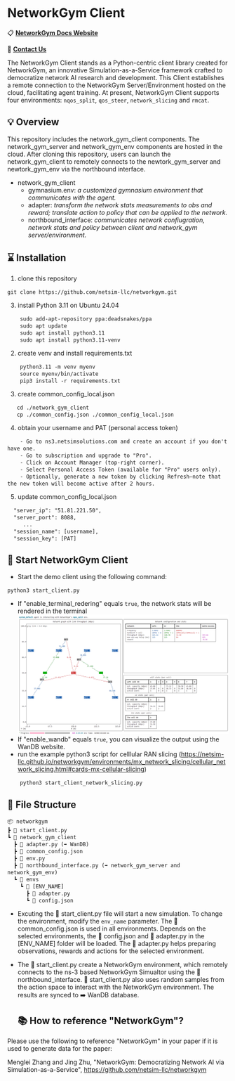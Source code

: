 # NetworkGym Client

📋 **[NetworkGym Docs Website](https://netsim-llc.github.io/networkgym)**

📧 **[Contact Us](mailto:support@netsimsolutions.com)**

The NetworkGym Client stands as a Python-centric client library created for NetworkGym, an innovative Simulation-as-a-Service framework crafted to democratize network AI research and development. This Client establishes a remote connection to the NetworkGym Server/Environment hosted on the cloud, facilitating agent training.
At present, NetworkGym Client supports four environments: `nqos_split`, `qos_steer`, `network_slicing` and `rmcat`.

## 💡 Overview

This repository includes the network_gym_client components. The network_gym_server and network_gym_env components are hosted in the cloud. After cloning this repository, users can launch the network_gym_client to remotely connects to the newtork_gym_server and newtork_gym_env via the northbound interface.

- network_gym_client
  - gymnasium.env: *a customized gymnasium environment that communicates with the agent.*
  - adapter: *transform the network stats measurements to obs and reward; translate action to policy that can be applied to the network.*
  - northbound_interface: *communicates network confiugration, network stats and policy between client and network_gym server/environment.*


## ⌛ Installation
1. clone this repository
   
```
git clone https://github.com/netsim-llc/networkgym.git
```

3. install Python 3.11 on Ubuntu 24.04
 
```
    sudo add-apt-repository ppa:deadsnakes/ppa
    sudo apt update
    sudo apt install python3.11
    sudo apt install python3.11-venv
```

2. create venv and install requirements.txt 

```
    python3.11 -m venv myenv
    source myenv/bin/activate
    pip3 install -r requirements.txt
```


3. create common_config_local.json

```
   cd ./network_gym_client
   cp ./common_config.json ./common_config_local.json
```

4. obtain your username and PAT (personal access token)

```
    - Go to ns3.netsimsolutions.com and create an account if you don't have one.
    - Go to subscription and upgrade to "Pro". 
    - Click on Account Manager (top-right corner).
    - Select Personal Access Token (available for "Pro" users only).
    - Optionally, generate a new token by clicking Refresh—note that the new token will become active after 2 hours.
```

5. update common_config_local.json

```
  "server_ip": "51.81.221.50",
  "server_port": 8088,
     ...
  "session_name": [username],
  "session_key": [PAT]
```

## 🚀 Start NetworkGym Client

- Start the demo client using the following command:
```
python3 start_client.py
```

- If "enable_terminal_redering" equals `true`, the network stats will be rendered in the terminal
![gui](gui.png)
- If "enable_wandb" equals `true`, you can visualize the output using the WanDB website.
- run the example python3 script for celllular RAN slicing (https://netsim-llc.github.io/networkgym/environments/mx_network_slicing/cellular_network_slicing.html#cards-mx-cellular-slicing) 

```
    python3 start_client_network_slicing.py 
```

## 📁 File Structure

```
📦 networkgym
┣ 📜 start_client.py
┗ 📂 network_gym_client
  ┣ 📜 adapter.py (➡️ WanDB)
  ┣ 📜 common_config.json
  ┣ 📜 env.py
  ┣ 📜 northbound_interface.py (➡️ network_gym_server and network_gym_env)
  ┗ 📂 envs
    ┗ 📂 [ENV_NAME]
      ┣ 📜 adapter.py
      ┗ 📜 config.json
```

- Excuting the 📜 start_client.py file will start a new simulation. To change the environment, modify the `env_name` parameter. The 📜 common_config.json is used in all environments. Depends on the selected environments, the 📜 config.json and 📜 adapter.py in the [ENV_NAME] folder will be loaded. The 📜 adapter.py helps preparing observations, rewards and actions for the selected environment.
- The 📜 start_client.py create a NetworkGym environment, which remotely connects to the ns-3 based NetworkGym Simualtor using the 📜 northbound_interface. 📜 start_client.py also uses random samples from the action space to interact with the NetworkGym environment. The results are synced to ➡️ WanDB database.

  ## 📚 How to reference "NetworkGym"?

Please use the following to reference "NetworkGym" in your paper if it is used to generate data for the paper: 

Menglei Zhang and Jing Zhu, "NetworkGym: Democratizing Network AI via Simulation-as-a-Service", https://github.com/netsim-llc/networkgym 

